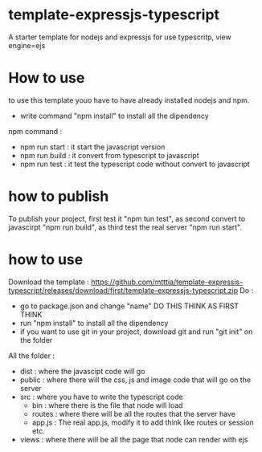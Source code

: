 # template-expressjs-typescript
A starter template for nodejs and expressjs for use typescritp, view engine=ejs

# How to use
to use this template youo have to have already installed nodejs and npm.
- write command "npm install" to install all the dipendency

npm command :
- npm run start : it start the javascript version
- npm run build : it convert from typescript to javascript
- npm run test  : it test the typescript code without convert to javascript

# how to publish
To publish your project, first test it "npm tun test", as second convert to javascirpt "npm run build", as third test the real server "npm run start".

# how to use
Download the template : https://github.com/mtttia/template-expressjs-typescript/releases/download/first/template-expressjs-typescript.zip
Do :
- go to package.json and change "name" DO THIS THINK AS FIRST THINK
- run "npm install" to install all the dipendency
- if you want to use git in your project, download git and run "git init" on the folder

All the folder :
- dist    : where the javascipt code will go
- public  : where there will the css, js and image code that will go on the server
- src     : where you have to write the typescript code
     - bin     : where there is the file that node will load
     - routes  : where there will be all the routes that the server have
     - app.js  : The real app.js, modify it to add think like routes or session etc.
- views   : where there will be all the page that node can render with ejs 
